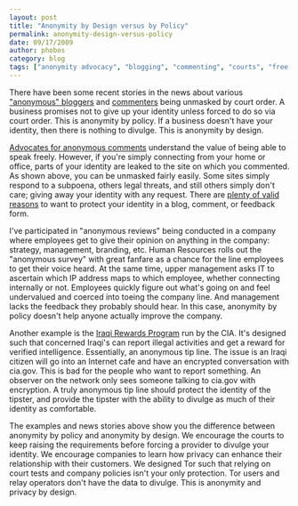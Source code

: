 ```yaml
---
layout: post
title: "Anonymity by Design versus by Policy"
permalink: anonymity-design-versus-policy
date: 09/17/2009
author: phobos
category: blog
tags: ["anonymity advocacy", "blogging", "commenting", "courts", "free speech", "news stories", "online anonymity"]
---
```


There have been some recent stories in the news about various ["anonymous" bloggers](http://www.citmedialaw.org/blog/2009/skanky-blogging-anonymity-and-whats-right) and [commenters](http://www.citmedialaw.org/blog/2009/splitting-digital-baby-california-court-creates-new-procedure-uncovering-anonymous-comment) being unmasked by court order. A business promises not to give up your identity unless forced to do so via court order. This is anonymity by policy. If a business doesn't have your identity, then there is nothing to divulge. This is anonymity by design.

[Advocates for anonymous comments](http://www.washingtonpost.com/wp-dyn/content/article/2009/04/08/AR2009040803248.html) understand the value of being able to speak freely. However, if you're simply connecting from your home or office, parts of your identity are leaked to the site on which you commented. As shown above, you can be unmasked fairly easily. Some sites simply respond to a subpoena, others legal threats, and still others simply don't care; giving away your identity with any request. There are [plenty of valid reasons](https://www.torproject.org/torusers) to want to protect your identity in a blog, comment, or feedback form.

I've participated in "anonymous reviews" being conducted in a company where employees get to give their opinion on anything in the company: strategy, management, branding, etc. Human Resources rolls out the "anonymous survey" with great fanfare as a chance for the line employees to get their voice heard. At the same time, upper management asks IT to ascertain which IP address maps to which employee, whether connecting internally or not. Employees quickly figure out what's going on and feel undervalued and coerced into toeing the company line. And management lacks the feedback they probably should hear. In this case, anonymity by policy doesn't help anyone actually improve the company.

Another example is the [Iraqi Rewards Program](https://www.cia.gov/about-cia/iraqi-rewards-program.html) run by the CIA. It's designed such that concerned Iraqi's can report illegal activities and get a reward for verified intelligence. Essentially, an anonymous tip line. The issue is an Iraqi citizen will go into an Internet cafe and have an encrypted conversation with cia.gov. This is bad for the people who want to report something. An observer on the network only sees someone talking to cia.gov with encryption. A truly anonymous tip line should protect the identity of the tipster, and provide the tipster with the ability to divulge as much of their identity as comfortable.

The examples and news stories above show you the difference between anonymity by policy and anonymity by design. We encourage the courts to keep raising the requirements before forcing a provider to divulge your identity. We encourage companies to learn how privacy can enhance their relationship with their customers. We designed Tor such that relying on court tests and company policies isn't your only protection. Tor users and relay operators don't have the data to divulge. This is anonymity and privacy by design.


